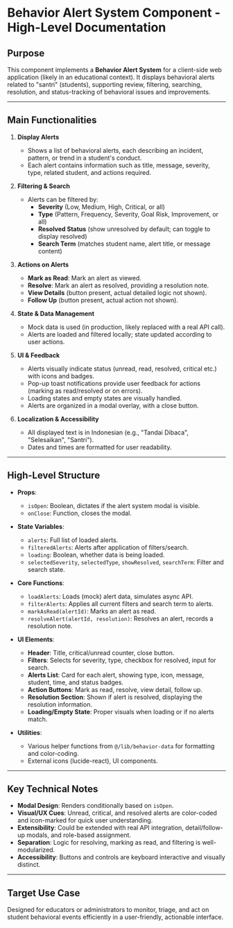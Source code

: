 # Behavior Alert System Component - High-Level Documentation

## Purpose

This component implements a **Behavior Alert System** for a client-side web application (likely in an educational context). It displays behavioral alerts related to "santri" (students), supporting review, filtering, searching, resolution, and status-tracking of behavioral issues and improvements.

---

## Main Functionalities

1. **Display Alerts**
   - Shows a list of behavioral alerts, each describing an incident, pattern, or trend in a student's conduct.
   - Each alert contains information such as title, message, severity, type, related student, and actions required.

2. **Filtering & Search**
   - Alerts can be filtered by:
     - **Severity** (Low, Medium, High, Critical, or all)
     - **Type** (Pattern, Frequency, Severity, Goal Risk, Improvement, or all)
     - **Resolved Status** (show unresolved by default; can toggle to display resolved)
     - **Search Term** (matches student name, alert title, or message content)

3. **Actions on Alerts**
   - **Mark as Read**: Mark an alert as viewed.
   - **Resolve**: Mark an alert as resolved, providing a resolution note.
   - **View Details** (button present, actual detailed logic not shown).
   - **Follow Up** (button present, actual action not shown).

4. **State & Data Management**
   - Mock data is used (in production, likely replaced with a real API call).
   - Alerts are loaded and filtered locally; state updated according to user actions.

5. **UI & Feedback**
   - Alerts visually indicate status (unread, read, resolved, critical etc.) with icons and badges.
   - Pop-up toast notifications provide user feedback for actions (marking as read/resolved or on errors).
   - Loading states and empty states are visually handled.
   - Alerts are organized in a modal overlay, with a close button.

6. **Localization & Accessibility**
   - All displayed text is in Indonesian (e.g., "Tandai Dibaca", "Selesaikan", "Santri").
   - Dates and times are formatted for user readability.

---

## High-Level Structure

- **Props**:
  - `isOpen`: Boolean, dictates if the alert system modal is visible.
  - `onClose`: Function, closes the modal.

- **State Variables**:
  - `alerts`: Full list of loaded alerts.
  - `filteredAlerts`: Alerts after application of filters/search.
  - `loading`: Boolean, whether data is being loaded.
  - `selectedSeverity`, `selectedType`, `showResolved`, `searchTerm`: Filter and search state.

- **Core Functions**:
  - `loadAlerts`: Loads (mock) alert data, simulates async API.
  - `filterAlerts`: Applies all current filters and search term to alerts.
  - `markAsRead(alertId)`: Marks an alert as read.
  - `resolveAlert(alertId, resolution)`: Resolves an alert, records a resolution note.

- **UI Elements**:
  - **Header**: Title, critical/unread counter, close button.
  - **Filters**: Selects for severity, type, checkbox for resolved, input for search.
  - **Alerts List**: Card for each alert, showing type, icon, message, student, time, and status badges.
  - **Action Buttons**: Mark as read, resolve, view detail, follow up.
  - **Resolution Section**: Shown if alert is resolved, displaying the resolution information.
  - **Loading/Empty State**: Proper visuals when loading or if no alerts match.

- **Utilities**:
  - Various helper functions from `@/lib/behavior-data` for formatting and color-coding.
  - External icons (lucide-react), UI components.

---

## Key Technical Notes

- **Modal Design**: Renders conditionally based on `isOpen`.
- **Visual/UX Cues**: Unread, critical, and resolved alerts are color-coded and icon-marked for quick user understanding.
- **Extensibility**: Could be extended with real API integration, detail/follow-up modals, and role-based assignment.
- **Separation**: Logic for resolving, marking as read, and filtering is well-modularized.
- **Accessibility**: Buttons and controls are keyboard interactive and visually distinct.

---

## Target Use Case

Designed for educators or administrators to monitor, triage, and act on student behavioral events efficiently in a user-friendly, actionable interface.
